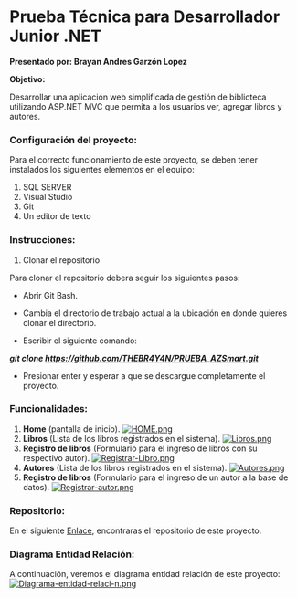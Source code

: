 # Prueba Técnica para Desarrollador Junior .NET

**Presentado por: Brayan Andres Garzón Lopez**

**Objetivo:**

Desarrollar una aplicación web simplificada de gestión de biblioteca utilizando ASP.NET MVC que permita a los usuarios ver, agregar libros y autores.
### Configuración del proyecto:

Para el correcto funcionamiento de este proyecto, se deben tener instalados los siguientes elementos en el equipo:
1. SQL SERVER
2. Visual Studio
3. Git
4. Un editor de texto
   
### **Instrucciones**: 

1. Clonar el repositorio

Para clonar el repositorio debera seguir los siguientes pasos:

  -  Abrir Git Bash.

  -   Cambia el directorio de trabajo actual a la ubicación en donde quieres clonar el directorio.

  -   Escribir el siguiente comando:

  ***git clone https://github.com/THEBR4Y4N/PRUEBA_AZSmart.git***

  -   Presionar enter y esperar a que se descargue completamente el proyecto.


### Funcionalidades:
1) **Home** (pantalla de inicio).
[![HOME.png](https://i.postimg.cc/x1cQsJMB/HOME.png)](https://postimg.cc/18hbXzWK)
2) **Libros** (Lista de los libros registrados en el sistema).
[![Libros.png](https://i.postimg.cc/13nx0xZQ/Libros.png)](https://postimg.cc/CRg6YQ1P)
3) **Registro de libros** (Formulario para el ingreso de libros con su respectivo autor).
[![Registrar-Libro.png](https://i.postimg.cc/d3tpLp9g/Registrar-Libro.png)](https://postimg.cc/ftpBPHpv)
4) **Autores** (Lista de los libros registrados en el sistema).
[![Autores.png](https://i.postimg.cc/tCcw4rnm/Autores.png)](https://postimg.cc/crQXDBmQ)
5) **Registro de libros** (Formulario para el ingreso de un autor a la base de datos).
[![Registrar-autor.png](https://i.postimg.cc/zDtPxd7X/Registrar-autor.png)](https://postimg.cc/5jz30SDZ)
### Repositorio:
En el siguiente [Enlace](https://github.com/THEBR4Y4N/PRUEBA_AZSmart "Enlace"), encontraras el repositorio de este proyecto.
### Diagrama Entidad Relación:
A continuación, veremos el diagrama entidad relación de este proyecto:
[![Diagrama-entidad-relaci-n.png](https://i.postimg.cc/tCFWsJsQ/Diagrama-entidad-relaci-n.png)](https://postimg.cc/mt2tqb38)
